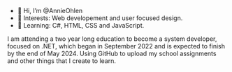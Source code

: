- 👋 Hi, I’m @AnnieOhlen
- 👀 Interests: Web developement and user focused design.
- 🌱 Learning: C#, HTML, CSS and JavaScript.

I am attending a two year long education to become a system developer, focused on .NET, which began in September 2022 and is expected to finish by the end of May 2024. Using GitHub to upload my school assignments and other things that I create to learn.

<!---
AnnieOhlen/AnnieOhlen is a ✨ special ✨ repository because its `README.md` (this file) appears on your GitHub profile.
You can click the Preview link to take a look at your changes.
--->

<!---
- 💞️ I’m looking to collaborate on ...
- 📫 How to reach me ...
Moved  from under "interested in".
--->
